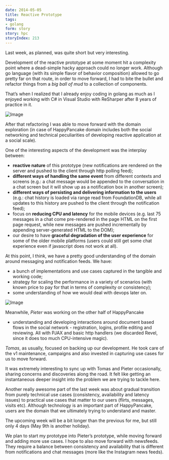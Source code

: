 ```yaml
---
date: 2014-05-05
title: Reactive Prototype
tags:
- golang
form: story
story: hpc
storyIndex: 213
---
```


Last week, as planned, was quite short but very interesting.

Development of the reactive prototype at some moment hit a complexity
point where a dead-simple hacky approach could no longer
work. Although go language (with its simple flavor of behavior
composition) allowed to go pretty far on that route, in order to move
forward, I had to bite the bullet and refactor things from a _big ball
of mud_ to a collection of components.

That’s when I realized that I already enjoy coding in golang as much
as I enjoyed working with C# in Visual Studio with ReSharper after 8
years of practice in it.

![Image](/images/Screenshot-2014-05-05-10.40.13.png)

After that refactoring I was able to move forward with the domain
exploration (in case of HappyPancake domain includes both the social
networking and technical peculiarities of developing reactive
application at a social scale).

One of the interesting aspects of the development was the interplay between:

* **reactive nature** of this prototype (new notifications are
    rendered on the server and pushed to the client through http
    polling feed);
* **different ways of handling the same event** from different
    contexts and screens (e.g.: a chat message would be appended to
    the conversation in a chat screen but it will show up as a
    notification box in another screen);
* **different ways of persisting and delivering information to the
    users** (e.g.: chat history is loaded via range read from
    FoundationDB, while all updates to this history are pushed to the
    client through the notification feed);
* focus on **reducing CPU and latency** for the mobile devices
    (e.g. last 75 messages in a chat come pre-rendered in the page
    HTML on the first page request, while new messages are pushed
    incrementally by appending server-generated HTML to the DOM);
* our desire to have **graceful degradation of the user experience**
    for some of the older mobile platforms (users could still get some
    chat experience even if javascript does not work at all).

At this point, I think, we have a pretty good understanding of the
domain around messaging and notification feeds. We have:

* a bunch of implementations and use cases captured in the tangible
    and working code;
* strategy for scaling the performance in a variety of scenarios (with
    known price to pay for that in terms of complexity or
    consistency);
* some understanding of how we would deal with devops later on.

![Image](/images/Screenshot-2014-05-05-10.35.072.png)

Meanwhile, _Pieter_ was working on the other half of HappyPancake
- understanding and developing interactions around document
based flows in the social network - registration, logins,
profile editing and reviewing. All with PJAX and basic http handlers
(we discarded Revel, since it does too much CPU-intensive magic).

_Tomas_, as usually, focused on backing up our development. He took
care of the v1 maintenance, campaigns and also invested in capturing
use cases for us to move forward.

It was extremely interesting to sync up with Tomas and Pieter
occasionally, sharing concerns and discoveries along the road. It felt
like getting an instantaneous deeper insight into the problem we are
trying to tackle here.

Another really awesome part of the last week was about gradual
transition from purely technical use cases (consistency, availability
and latency issues) to practical use cases that matter to our users
(flirts, messages, visits etc). Although technology is an important
part of HappyPancake, users are the domain that we ultimately trying
to understand and master.

The upcoming week will be a bit longer than the previous for me, but
still only 4 days (May 9th is another holiday).

We plan to start my prototype into Pieter’s prototype, while moving
forward and adding more use cases. I hope to also move forward with
newsfeeds. They require a balance between consistency and availability
that is different from notifications and chat messages (more like the
Instagram news feeds).
